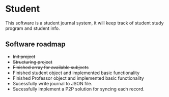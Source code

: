# Student
This software is a student journal system, it will keep track of student study program and student info.

## Software roadmap

- ~~Init project~~
- ~~Structuring project~~
- ~~Finished array for available subjects~~
- Finished student object and implemented basic functionality
- Finished Professor object and implemented basic functionality
- Sucessfully write journal to JSON file.
- Sucessfully implement a P2P solution for syncing each record.